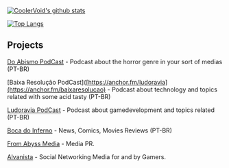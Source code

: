 [![CoolerVoid's github stats](https://github-readme-stats.vercel.app/api?username=Toymak3r&show_icons=true&theme=vision-friendly-dark&count_private=true)](https://github.com/anuraghazra/github-readme-stats)

[![Top Langs](https://github-readme-stats.vercel.app/api/top-langs/?username=toymak3r&layout=compact)](https://github.com/anuraghazra/github-readme-stats)

## Projects 

[Do Abismo PodCast](https://anchor.fm/doabismo) - Podcast about the horror genre in your sort of medias (PT-BR)

[Baixa Resolução PodCast]([https://anchor.fm/ludoravia](https://anchor.fm/baixaresolucao) - Podcast about technology and topics related with some acid tasty (PT-BR)

[Ludoravia PodCast](https://anchor.fm/ludoravia) - Podcast about gamedevelopment and topics related (PT-BR)

[Boca do Inferno](https://bocadoinferno.com.br/author/ed-toy-facundo/) - News, Comics, Movies Reviews (PT-BR)

[From Abyss Media](https://www.fromabyss.com) - Media PR.

[Alvanista](https://alvanista.com) - Social Networking Media for and by Gamers.
